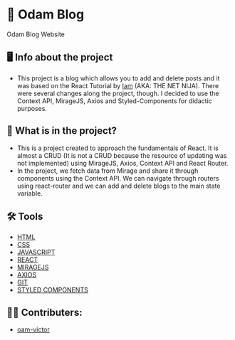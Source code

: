 # 📖 Odam Blog 
Odam Blog Website


## 🖥️ Info about the project
* This project is a blog which allows you to add and delete posts and it was based on the React Tutorial by [Iam](https://github.com/iamshaunjp) (AKA: THE NET NIJA). There were several changes along the project, though. I decided to use the Context API, MirageJS, Axios and Styled-Components for didactic purposes. 

## 📘 What is in the project?
* This is a project created to approach the fundamentals of React. It is almost a CRUD (It is not a CRUD because the resource of updating was not implemented) using MirageJS, Axios, Context API and React Router.
* In the project, we fetch data from Mirage and share it through components using the Context API. We can navigate through routers using react-router and we can add and delete blogs to the main state variable. 


## 🛠️ Tools
* [HTML](https://www.w3schools.com/html/html_basic.asp)
* [CSS](https://developer.mozilla.org/pt-BR/docs/Web/CSS)
* [JAVASCRIPT](https://developer.mozilla.org/pt-BR/docs/Web/JavaScript)
* [REACT](https://pt-br.reactjs.org/)
* [MIRAGEJS](https://miragejs.com/)
* [AXIOS](https://axios-http.com/)
* [GIT](https://git-scm.com/)
* [STYLED COMPONENTS](https://styled-components.com/)

## 👨‍💻 Contributers:
- [oam-victor](https://github.com/oam-victor)
